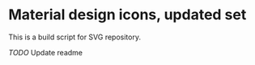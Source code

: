 # Material design icons, updated set

This is a build script for SVG repository.

*TODO* Update readme